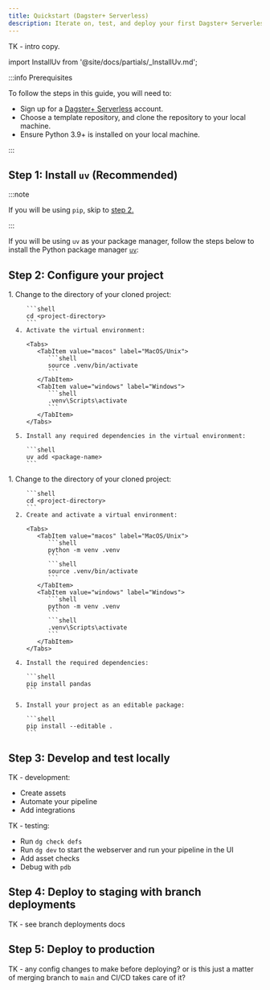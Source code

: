 ```yaml
---
title: Quickstart (Dagster+ Serverless)
description: Iterate on, test, and deploy your first Dagster+ Serverless pipeline
---
```


TK - intro copy.

import InstallUv from '@site/docs/partials/\_InstallUv.md';

:::info Prerequisites

To follow the steps in this guide, you will need to:

* Sign up for a [Dagster+ Serverless](https://dagster.plus/signup) account.
* Choose a template repository, and clone the repository to your local machine.
* Ensure Python 3.9+ is installed on your local machine.

:::

## Step 1: Install `uv` (Recommended)

:::note 

If you will be using `pip`, skip to [step 2.](#step-2-configure-your-project)

:::

If you will be using `uv` as your package manager, follow the steps below to install the Python package manager [`uv`](https://docs.astral.sh/uv/getting-started/installation):

<InstallUv />


## Step 2: Configure your project

<Tabs groupId="package-manager">
   <TabItem value="uv" label="uv">
      1. Change to the directory of your cloned project:

         ```shell
         cd <project-directory>
         ```
      4. Activate the virtual environment:

         <Tabs>
            <TabItem value="macos" label="MacOS/Unix">
               ```shell
               source .venv/bin/activate
               ```
            </TabItem>
            <TabItem value="windows" label="Windows">
               ```shell
               .venv\Scripts\activate
               ```
            </TabItem>
         </Tabs>

      5. Install any required dependencies in the virtual environment:

         ```shell
         uv add <package-name>
         ```

   </TabItem>

   <TabItem value="pip" label="pip">
      1. Change to the directory of your cloned project:

         ```shell
         cd <project-directory>
         ```
      2. Create and activate a virtual environment:

         <Tabs>
            <TabItem value="macos" label="MacOS/Unix">
               ```shell
               python -m venv .venv
               ```
               ```shell
               source .venv/bin/activate
               ```
            </TabItem>
            <TabItem value="windows" label="Windows">
               ```shell
               python -m venv .venv
               ```
               ```shell
               .venv\Scripts\activate
               ```
            </TabItem>
         </Tabs>

      4. Install the required dependencies:

         ```shell
         pip install pandas
         ```

      5. Install your project as an editable package:

         ```shell
         pip install --editable .
         ```

   </TabItem>
</Tabs>

## Step 3: Develop and test locally

TK - development:
* Create assets
* Automate your pipeline
* Add integrations

TK - testing:
* Run `dg check defs`
* Run `dg dev` to start the webserver and run your pipeline in the UI
* Add asset checks
* Debug with `pdb`

## Step 4: Deploy to staging with branch deployments

TK - see branch deployments docs

## Step 5: Deploy to production

TK - any config changes to make before deploying? or is this just a matter of merging branch to `main` and CI/CD takes care of it?